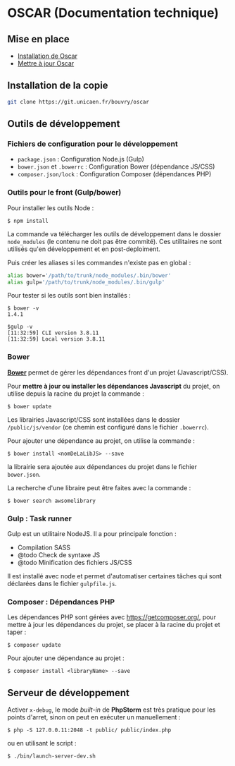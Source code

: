 # OSCAR (Documentation technique)


## Mise en place

 - [Installation de Oscar](./doc/install-prod.md)
 - [Mettre à jour Oscar](./doc/update.md)


## Installation de la copie

```bash
git clone https://git.unicaen.fr/bouvry/oscar
```

## Outils de développement

### Fichiers de configuration pour le développement

 - `package.json` : Configuration Node.js (Gulp)
 - `bower.json` et `.bowerrc` : Configuration Bower (dépendance JS/CSS)
 - `composer.json/lock` : Configuration Composer (dépendances PHP)

### Outils pour le front (Gulp/bower)

Pour installer les outils Node :

```
$ npm install
```

La commande va télécharger les outils de développement dans le dossier `node_modules` (le contenu ne doit pas être commité). Ces utilitaires ne sont utilisés qu'en développement et en post-deploiment.

Puis créer les aliases si les commandes n'existe pas en global :

```bash
alias bower='/path/to/trunk/node_modules/.bin/bower'
alias gulp='/path/to/trunk/node_modules/.bin/gulp'
```

Pour tester si les outils sont bien installés :

```
$ bower -v
1.4.1

$gulp -v
[11:32:59] CLI version 3.8.11
[11:32:59] Local version 3.8.11
```

### Bower

**[Bower](http://bower.io/)** permet de gérer les dépendances front d'un projet (Javascript/CSS).

Pour **mettre à jour ou installer les dépendances Javascript** du projet, on utilise depuis la racine du projet la commande :

```
$ bower update
```

Les librairies Javascript/CSS sont installées dans le dossier `/public/js/vendor` (ce chemin est configuré dans le fichier `.bowerrc`).

Pour ajouter une dépendance au projet, on utilise la commande :

```
$ bower install <nomDeLaLibJS> --save
```

la librairie sera ajoutée aux dépendances du projet dans le fichier `bower.json`.

La recherche d'une libraire peut être faites avec la commande :

```
$ bower search awsomelibrary
```


### Gulp : Task runner

Gulp est un utilitaire NodeJS. Il a pour principale fonction :

 - Compilation SASS
 - @todo Check de syntaxe JS
 - @todo Minification des fichiers JS/CSS

Il est installé avec node et permet d'automatiser certaines tâches qui sont déclarées dans le fichier `gulpfile.js`.


### Composer : Dépendances PHP

Les dépendances PHP sont gérées avec <https://getcomposer.org/>, pour mettre à jour les dépendances du projet, se placer à la racine du projet et taper :

```
$ composer update
```

Pour ajouter une dépendance au projet :

```
$ composer install <libraryName> --save
```


## Serveur de développement

Activer `x-debug`, le mode *built-in* de **PhpStorm** est très pratique pour les points d'arret, sinon on peut en exécuter un manuellement :

```
$ php -S 127.0.0.11:2048 -t public/ public/index.php
```

ou en utilisant le script :

```bash
$ ./bin/launch-server-dev.sh
```

